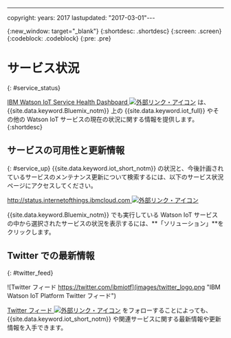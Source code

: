 ---

copyright:
  years: 2017
lastupdated: "2017-03-01"---

{:new_window: target="_blank"}
{:shortdesc: .shortdesc}
{:screen: .screen}
{:codeblock: .codeblock}
{:pre: .pre}

# サービス状況
{: #service_status}

[IBM Watson IoT Service Health Dashboard ![外部リンク・アイコン](../../icons/launch-glyph.svg "外部リンク・アイコン")](https://status.internetofthings.ibmcloud.com) は、{{site.data.keyword.Bluemix_notm}} 上の {{site.data.keyword.iot_full}} やその他の Watson IoT サービスの現在の状況に関する情報を提供します。
{:shortdesc}

## サービスの可用性と更新情報
{: #service_up}
{{site.data.keyword.iot_short_notm}} の状況と、今後計画されているサービスのメンテナンス更新について検索するには、以下のサービス状況ページにアクセスしてください。

[http://status.internetofthings.ibmcloud.com ![外部リンク・アイコン](../../icons/launch-glyph.svg "外部リンク・アイコン")](http://status.internetofthings.ibmcloud.com)

{{site.data.keyword.Bluemix_notm}} でも実行している Watson IoT サービスの中から選択されたサービスの状況を表示するには、**「ソリューション」**をクリックします。

## Twitter での最新情報
{: #twitter_feed}

![Twitter フィード https://twitter.com/ibmiotf](images/twitter_logo.png "IBM Watson IoT Platform Twitter フィード")

[Twitter フィード ![外部リンク・アイコン](../../icons/launch-glyph.svg "外部リンク・アイコン")](https://twitter.com/ibmiotf) をフォローすることによっても、{{site.data.keyword.iot_short_notm}} や関連サービスに関する最新情報や更新情報を入手できます。
